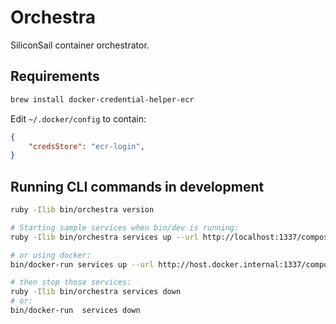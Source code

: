 # Orchestra

SiliconSail container orchestrator.

## Requirements

```sh
brew install docker-credential-helper-ecr
```

Edit `~/.docker/config` to contain:

```json
{
	"credsStore": "ecr-login",
}
```

## Running CLI commands in development

```sh
ruby -Ilib bin/orchestra version

# Starting sample services when bin/dev is running:
ruby -Ilib bin/orchestra services up --url http://localhost:1337/compose.yml --token MySecret

# or using docker:
bin/docker-run services up --url http://host.docker.internal:1337/compose.yml --token MySecret

# then stop those services:
ruby -Ilib bin/orchestra services down
# or:
bin/docker-run  services down
```
